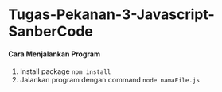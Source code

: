 # Tugas-Pekanan-3-Javascript-SanberCode

#### Cara Menjalankan Program

1. Install package
   `npm install`
2. Jalankan program dengan command
   `node namaFile.js`
